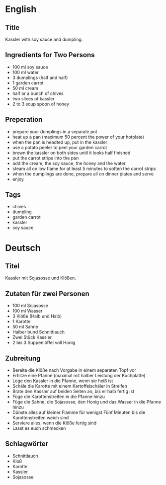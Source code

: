 # English

## Title

Kassler with soy sauce and dumpling.

## Ingredients for Two Persons

* 100 ml soy sauce
* 100 ml water
* 3 dumplings (half and half)
* 1 garden carrot
* 50 ml cream 
* half or a bunch of chives
* two slices of kassler
* 2 to 3 soup spoon of honey

## Preperation

* prepare your dumplings in a separate pot
* heat up a pan (maximum 50 percent the power of your hotplate)
* when the pan is headted up, put in the kassler
* use a potato peeler to peel your garden carrot
* brown the kassler on both sides until it looks half finished
* put the carrot strips into the pan
* add the cream, the soy sauce, the honey and the water
* steam all on low flame for at least 5 minutes to soften the carrot strips
* when the dumplings are done, prepare all on dinner plates and serve
* enjoy

## Tags

* chives
* dumpling
* garden carrot
* kassler
* soy sauce

# Deutsch

## Titel

Kassler mit Sojasosse und Klößen.

## Zutaten für zwei Personen

* 100 ml Sojasosse
* 100 ml Wasser
* 3 Klöße (Halb und Halb)
* 1 Karotte
* 50 ml Sahne
* Halber bund Schnittlauch
* Zwei Stück Kassler
* 2 bis 3 Suppenlöffel voll Honig

## Zubreitung

* Bereite die Klöße nach Vorgabe in einem separaten Topf vor
* Erhitze eine Pfanne (maximal mit halber Leistung der Kochplatte)
* Lege den Kassler in die Pfanne, wenn sie heiß ist
* Schäle die Karotte mit einem Kartoffelschäler in Streifen
* Brate den Kassler auf beiden Seiten an, bis er halb fertig ist
* Füge die Karottenstreifen in die Pfanne hinzu
* Füge die Sahne, die Sojasosse, den Honig und das Wasser in die Pfanne hinzu
* Dünste alles auf kleiner Flamme für wenigst Fünf Minuten bis die Karottenstreifen weich sind
* Serviere alles, wenn die Klöße fertig sind
* Lasst es euch schmecken

## Schlagwörter

* Schnittlauch
* Kloß
* Karotte
* Kassler
* Sojasosse
